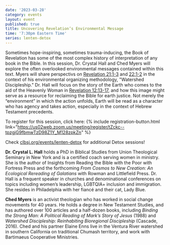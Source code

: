 ```yaml
---
date: '2023-03-28'
category: events
layout: event
published: true
title: Uncovering Revelation’s Environmental Message
time: '7:30pm Eastern Time'
series: lenten-detox
---
```

Sometimes hope-inspiring, sometimes trauma-inducing, the Book of Revelation has some of the most complex history of interpretation of any book in the Bible. In this session, Dr. Crystal Hall and Ched Myers will explore the often overlooked environmental messages contained within this text. Myers will share perspectivs on [Revelation 21:1-3](https://bible.oremus.org/?ql=543986568) and [22:1-2](https://bible.oremus.org/?ql=543986614) in the context of his environmental organizing methodology, "Watershed Discipleship." Dr. Hall will focus on the story of the Earth who comes to the aid of the Heavenly Woman in [Revelation 12:13-17](https://bible.oremus.org/?ql=543409614), and how this image might serve as a resource for reclaiming the Bible for earth justice. Not merely the “environment” in which the action unfolds, Earth will be read as a character who has agency and takes action, especially in the context of Hebrew Testament precedents. 

To register for this session, click here: {% include registration-button.html link="https://us02web.zoom.us/meeting/register/tZckc--tpzgjG9fbmwTzD98Z1Y_M128zpkZn" %}

Check [clbsj.org/events/lenten-detox](https://clbsj.org/events/lenten-detox/) for additional Detox sessions!

**Dr. Crystal L. Hall** holds a PhD in Biblical Studies from Union Theological Seminary in New York and is a certified coach serving women in ministry. She is the author of Insights from Reading the Bible with the Poor with Fortress Press and the forthcoming _From Cosmos to New Creation: An Ecological Rereading of Galatians_ with Rowman and Littlefield Press. Dr. Hall is a frequent speaker in churches and denominational conferences on topics including women’s leadership, LGBTQIA+ inclusion and immigration. She resides in Philadelphia with her fiancé and their cat, Lady Blue.

**Ched Myers** is an activist theologian who has worked in social change movements for 40 years. He holds a degree in New Testament Studies, and has authored over 100 articles and a half-dozen books, including _Binding the Strong Man: A Political Reading of Mark’s Story of Jesus_ (1988) and _Watershed Discipleship: Reinhabiting Bioregional Discipleship_ (Cascade, 2016). Ched and his partner Elaine Enns live in the Ventura River watershed in southern California on traditional Chumash territory, and work with Bartimaeus Cooperative Ministries.
